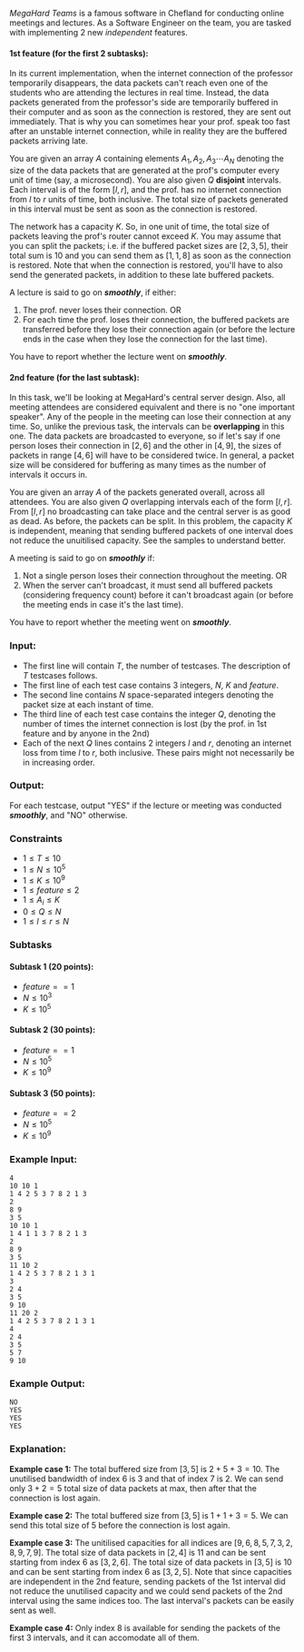 *MegaHard Teams* is a famous software in Chefland for conducting online meetings and lectures. As a Software Engineer on the team, you are tasked with implementing 2 new *independent* features.

#### **1st feature (for the first 2 subtasks):**
In its current implementation, when the internet connection of the professor temporarily disappears, the data packets can't reach even one of the students who are attending the lectures in real time. Instead, the data packets generated from the professor's side are temporarily buffered in their computer and as soon as the connection is restored, they are sent out immediately. That is why you can sometimes hear your prof. speak too fast after an unstable internet connection, while in reality they are the buffered packets arriving late.

You are given an array $A$ containing elements $A_{1}, A_{2}, A_{3} \cdots A_{N}$ denoting the size of the data packets that are generated at the prof's computer every unit of time (say, a microsecond).
You are also given $Q$ **disjoint** intervals. Each interval is of the form $[l, r]$, and the prof. has no internet connection from $l$ to $r$ units of time, both inclusive. The total size of packets generated in this
interval must be sent as soon as the connection is restored.

The network has a capacity $K$. So, in one unit of time, the total size of packets leaving the prof's router cannot exceed $K$. You may assume that you can split the packets; i.e. if the buffered packet sizes are $[2, 3, 5]$, their 
total sum is $10$ and you can send them as $[1, 1, 8]$ as soon as the connection is restored. Note that when the connection is restored, you'll have to also send the generated packets, in addition to these late buffered packets.

A lecture is said to go on **_smoothly_**, if either:
1. The prof. never loses their connection. OR
2. For each time the prof. loses their connection, the buffered packets are transferred before they lose their connection again (or before the lecture ends in the case when they lose the connection for the last time).  

You have to report whether the lecture went on **_smoothly_**.

#### **2nd feature (for the last subtask):**

In this task, we'll be looking at MegaHard's central server design. Also, all meeting attendees are considered equivalent and there is no "one important speaker". Any of the people in the meeting can lose their connection at any time. So, unlike the previous task, the intervals can be **overlapping** in this one. The data packets are broadcasted to everyone, so if let's say if one person loses their connection in $[2, 6]$ and the other in $[4, 9]$, the sizes of packets in range $[4, 6]$ will have to be considered twice. In general, a packet size will be considered for buffering as many times as the number of intervals it occurs in.

You are given an array $A$ of the packets generated overall, across all attendees. You are also given $Q$ overlapping intervals each of the form $[l, r]$. From $[l, r]$ no broadcasting can take place and the central server is 
as good as dead. As before, the packets can be split. In this problem, the capacity $K$ is independent, meaning that sending buffered packets of one interval does not reduce the unuitilised capacity. See the samples to understand better.

A meeting is said to go on _**smoothly**_ if:
1. Not a single person loses their connection throughout the meeting. OR
2. When the server can't broadcast, it must send all buffered packets (considering frequency count) before it can't broadcast again (or before the meeting ends in case it's the last time).

You have to report whether the meeting went on **_smoothly_**.

### Input:

- The first line will contain $T$, the number of testcases. The description of $T$ testcases follows.
- The first line of each test case contains 3 integers, $N$, $K$ and $feature$. 
- The second line contains $N$ space-separated integers denoting the packet size at each instant of time.
- The third line of each test case contains the integer $Q$, denoting the number of times the internet connection is lost (by the prof. in 1st feature and by anyone in the 2nd)
- Each of the next $Q$ lines contains $2$ integers $l$ and $r$, denoting an internet loss from time $l$ to $r$, both inclusive. These pairs might not necessarily be in increasing order.

### Output:
For each testcase, output "YES" if the lecture or meeting was conducted **_smoothly_**, and "NO" otherwise.

### Constraints 
- $1 \leq T \leq 10$
- $1 \leq N \leq 10^5$
- $1 \leq K \leq 10^9$
- $1 \leq feature \leq 2$
- $1 \leq A_{i} \leq K$
- $0 \leq Q \leq N$
- $1 \leq l \leq r \leq N$


### Subtasks

#### **Subtask 1 (20 points):**
- $feature == 1$
- $N \leq 10^3$
- $K \leq 10^5$

#### **Subtask 2 (30 points):**
- $feature == 1$
- $N \leq 10^5$
- $K \leq 10^9$

#### **Subtask 3 (50 points):**
- $feature == 2$
- $N \leq 10^5$
- $K \leq 10^9$

### Example Input:
    4
    10 10 1
    1 4 2 5 3 7 8 2 1 3
    2
    8 9
    3 5
    10 10 1
    1 4 1 1 3 7 8 2 1 3
    2
    8 9
    3 5
    11 10 2
    1 4 2 5 3 7 8 2 1 3 1
    3
    2 4
    3 5
    9 10
    11 20 2
    1 4 2 5 3 7 8 2 1 3 1
    4
    2 4
    3 5
    5 7
    9 10


### Example Output:
	NO
    YES
    YES
    YES

	
### Explanation:
**Example case 1:** The total buffered size from $[3, 5]$ is $2 + 5 + 3 = 10$.
The unutilised bandwidth of index 6 is 3 and that of index 7 is 2. We can send only $3+2=5$ total size of data packets at max, then after that the connection is lost again.

**Example case 2:** The total buffered size from $[3, 5]$ is $1 + 1 + 3 = 5$.
We can send this total size of $5$ before the connection is lost again.

**Example case 3:** The unitilised capacities for all indices are $[9, 6, 8, 5, 7, 3, 2, 8, 9, 7, 9]$. The total size of data packets in $[2, 4]$ is $11$ and can be sent starting from index $6$ as $[3, 2, 6]$. The total size of data packets in $[3, 5]$ is $10$ and can be sent starting from index $6$ as $[3, 2, 5]$. Note that since capacities are independent in the 2nd feature, sending packets of the 1st interval did not reduce the unutilised capacity and we could send packets of the 2nd interval using the same indices too. The last interval's packets can be easily sent as well.

**Example case 4:** Only index 8 is available for sending the packets of the first 3 intervals, and it can accomodate all of them.
